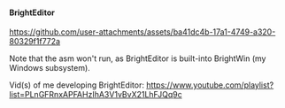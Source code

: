 #### BrightEditor
https://github.com/user-attachments/assets/ba41dc4b-17a1-4749-a320-80329f1f772a

Note that the asm won't run, as BrightEditor is built-into BrightWin (my Windows subsystem).

Vid(s) of me developing BrightEditor: https://www.youtube.com/playlist?list=PLnGFRnxAPFAHzIhA3V1vBvX21LhFJQq9c
